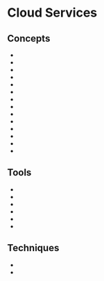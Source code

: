 # Cloud Services

## Concepts

* [](what-is-infrastructure-as-code-iac-and-its-benefits)
* [](cloudformation-is-the-key-to-quick-aws-development-environments)
* [](find-out-which-cloud-model-fits-for-your-security-concerns)
* [](improve-your-clouds-resilience-with-business-impact-analysis)
* [](efficiency-meets-flexibility-with-cloud-computing)
* [](hybrid-cloud)
* [](what-is-a-private-cloud)
* [](what-is-a-public-cloud)
* [](basic-components-of-a-secure-network-architecture-in-the-cloud)
* [](raid-and-data-dispersion-for-secure-cloud-storage)
* [](track-your-configurations-with-a-version-control-system-vcs)
* [](infrastructure-as-a-service-iaas)
* [](shared-security-responsibilities-in-aws-easing-your-administrative-strain)
* [](understanding-gcp-identity-and-access-management)

## Tools
* [](aws-five-pillars-of-a-well-architected-framework)
* [](a-look-into-aws-data-center-security-procedures)
* [](platform-as-a-service-paas)
* [](security-as-a-service-secaas)
* [](software-as-a-service-saas)
* [](docker-the-easy-way-to-manage-containers-and-run-code-in-any-configuration)

## Techniques

* [](deploy-your-first-project-on-terraform-with-basic-hcl)
* [](custom-security-groups-on-aws-regulate-traffic-and-keep-your-resources-safe)